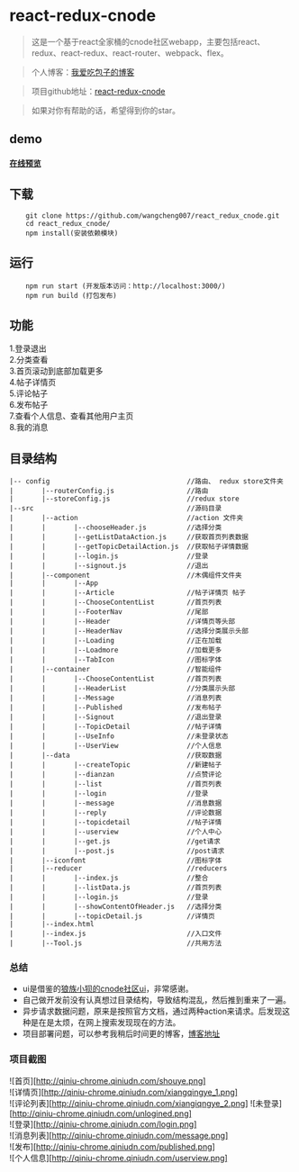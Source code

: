 # react-redux-cnode 
> 这是一个基于react全家桶的cnode社区webapp，主要包括react、redux、react-redux、react-router、webpack、flex。  

> 个人博客：[我爱吃包子的博客](http://wangcheng007.github.io/)  

> 项目github地址：[react-redux-cnode](https://github.com/wangcheng007/react_redux_cnode)

> 如果对你有帮助的话，希望得到你的star。

## demo  
#### [在线预览](http://39.108.127.98:8888)
## 下载
		git clone https://github.com/wangcheng007/react_redux_cnode.git
		cd react_redux_cnode/
		npm install(安装依赖模块)

	
## 运行
		npm run start (开发版本访问：http://localhost:3000/)
		npm run build (打包发布)
## 功能
1.登录退出  
2.分类查看  
3.首页滚动到底部加载更多  
4.帖子详情页  
5.评论帖子  
6.发布帖子  
7.查看个人信息、查看其他用户主页  
8.我的消息  

## 目录结构  

	|-- config								  	//路由、 redux store文件夹 
	|		|--routerConfig.js				  	//路由
	|		|--storeConfig.js				  	//redux store  
	|--src									  	//源码目录
	|		|--action						  	//action 文件夹
	|		|		|--chooseHeader.js		  	//选择分类
	|		|		|--getListDataAction.js		//获取首页列表数据
	|		|		|--getTopicDetailAction.js	//获取帖子详情数据
	|		|		|--login.js					//登录
	|		|		|--signout.js				//退出
	|		|--component						//木偶组件文件夹
	|		|		|--App						
	|		|		|--Article					//帖子详情页 帖子
	|		|		|--ChooseContentList		//首页列表
	|		|		|--FooterNav				//尾部
	|		|		|--Header					//详情页等头部
	|		|		|--HeaderNav				//选择分类展示头部
	|		|		|--Loading					//正在加载
	|		|		|--Loadmore					//加载更多
	|		|		|--TabIcon					//图标字体
	|		|--container						//智能组件
	|		|		|--ChooseContentList		//首页列表
	|		|		|--HeaderList				//分类展示头部
	|		|		|--Message					//消息列表
	|		|		|--Published				//发布帖子
	|		|		|--Signout					//退出登录
	|		|		|--TopicDetail				//帖子详情
	|		|		|--UseInfo					//未登录状态
	|		|		|--UserView					//个人信息
	|		|--data								//获取数据
	|		|		|--createTopic				//新建帖子
	|		|		|--dianzan					//点赞评论
	|		|		|--list						//首页列表
	|		|		|--login					//登录
	|		|		|--message					//消息数据
	|		|		|--reply					//评论数据
	|		|		|--topicdetail				//帖子详情
	|		|		|--userview					//个人中心
	|		|		|--get.js					//get请求
	|		|		|--post.js					//post请求
	|		|--iconfont							//图标字体
	|		|--reducer							//reducers
	|		|		|--index.js					//整合
	|		|		|--listData.js				//首页列表
	|		|		|--login.js					//登录
	|		|		|--showContentOfHeader.js	//选择分类
	|		|		|--topicDetail.js			//详情页
	|		|--index.html						
	|		|--index.js							//入口文件
	|		|--Tool.js 							//共用方法


### 总结
* ui是借鉴的[狼族小狈的cnode社区ui](https://github.com/lzxb/react-cnode)，非常感谢。
* 自己做开发前没有认真想过目录结构，导致结构混乱，然后推到重来了一遍。
* 异步请求数据问题，原来是按照官方文档，通过两种action来请求。后发现这种是在是太烦，在网上搜索发现现在的方法。
* 项目部署问题，可以参考我稍后时间更的博客，[博客地址](https://wangcheng007.github.io/)

### 项目截图
![首页][http://qiniu-chrome.qiniudn.com/shouye.png]  
![详情页][http://qiniu-chrome.qiniudn.com/xiangqingye_1.png]  
![评论列表][http://qiniu-chrome.qiniudn.com/xiangiqngye_2.png] 
![未登录][http://qiniu-chrome.qiniudn.com/unlogined.png]  
![登录][http://qiniu-chrome.qiniudn.com/login.png]  
![消息列表][http://qiniu-chrome.qiniudn.com/message.png]  
![发布][http://qiniu-chrome.qiniudn.com/published.png]  
![个人信息][http://qiniu-chrome.qiniudn.com/userview.png]